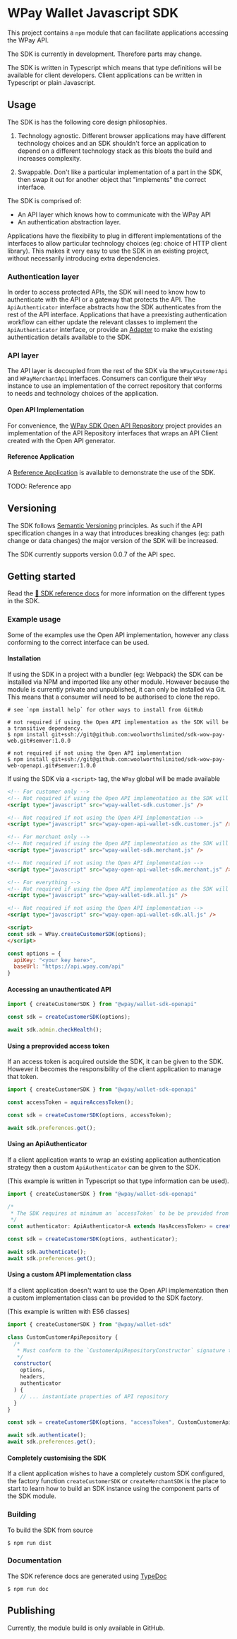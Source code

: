 # WPay Wallet Javascript SDK

This project contains a `npm` module that can facilitate applications accessing the WPay API.

The SDK is currently in development. Therefore parts may change.

The SDK is written in Typescript which means that type definitions will be available for client
developers. Client applications can be written in Typescript or plain Javascript.

## Usage

The SDK is has the following core design philosophies.

1. Technology agnostic. Different browser applications may have different technology
choices and an SDK shouldn't force an application to depend on a different
technology stack as this bloats the build and increases complexity.

2. Swappable. Don't like a particular implementation of a part in the
SDK, then swap it out for another object that "implements" the correct
interface.

The SDK is comprised of:
 - An API layer which knows how to communicate with the WPay API
 - An authentication abstraction layer.

Applications have the flexibility to plug in different implementations of
the interfaces to allow particular technology choices (eg: choice of
HTTP client library). This makes it very easy to use the SDK in an
existing project, without necessarily introducing extra dependencies.

### Authentication layer

In order to access protected APIs, the SDK will need to know how to
authenticate with the API or a gateway that protects the API. The
`ApiAuthenticator` interface abstracts how the SDK authenticates from
the rest of the API interface. Applications that have a preexisting
authentication workflow can either update the relevant classes to implement the
`ApiAuthenticator` interface, or provide an [Adapter](https://en.wikipedia.org/wiki/Adapter_pattern#Java)
to make the existing authentication details available to the SDK.

### API layer

The API layer is decoupled from the rest of the SDK via the
`WPayCustomerApi` and `WPayMerchantApi`
interfaces. Consumers can configure their `WPay` instance to use
an implementation of the correct repository that conforms to needs and
technology choices of the application.

#### Open API Implementation

For convenience, the [WPay SDK Open API Repository](https://github.com/woolworthslimited/sdk-wow-pay-web-openapi)
project provides an implementation of the API Repository interfaces
that wraps an API Client created with the Open API generator.

#### Reference Application

A [Reference Application]() is available to demonstrate the use of the SDK.

TODO: Reference app

## Versioning

The SDK follows [Semantic Versioning](https://semver.org/) principles.
As such if the API specification changes in a way that introduces breaking
changes (eg: path change or data changes) the major version of the SDK
will be increased.

The SDK currently supports version 0.0.7 of the API spec.

## Getting started

Read the [📘 SDK reference docs](/docs/index.html) for more information on the different types
in the SDK.

### Example usage

Some of the examples use the Open API implementation, however any class conforming to the correct
interface can be used.

#### Installation

If using the SDK in a project with a bundler (eg: Webpack) the SDK can be installed via NPM and imported like any other module. However because the module is currently private and unpublished, it can only be installed via Git. This means that a consumer will need to be authorised to clone the repo.

```shell script
# see `npm install help` for other ways to install from GitHub

# not required if using the Open API implementation as the SDK will be a transitive dependency.
$ npm install git+ssh://git@github.com:woolworthslimited/sdk-wow-pay-web.git#semver:1.0.0

# not required if not using the Open API implementation
$ npm install git+ssh://git@github.com:woolworthslimited/sdk-wow-pay-web-openapi.git#semver:1.0.0
```

<!--
TODO: When modules are published.

If using the SDK in a project with a bundler (eg: Webpack) the SDK can be installed via NPM and imported like any other module.

```shell script
# not required if using the Open API implementation as the SDK will be a transitive dependency.
$ npm install @wpay/wallet-sdk

# not required if not using the Open API implementation
$ npm install @wpay/wallet-sdk-openapi
```
-->

If using the SDK via a `<script>` tag, the `WPay` global will be made available

```html
<!-- For customer only -->
<!-- Not required if using the Open API implementation as the SDK will be bundled -->
<script type="javascript" src="wpay-wallet-sdk.customer.js" />

<!-- Not required if not using the Open API implementation -->
<script type="javascript" src="wpay-open-api-wallet-sdk.customer.js" />

<!-- For merchant only -->
<!-- Not required if using the Open API implementation as the SDK will be bundled -->
<script type="javascript" src="wpay-wallet-sdk.merchant.js" />

<!-- Not required if not using the Open API implementation -->
<script type="javascript" src="wpay-open-api-wallet-sdk.merchant.js" />

<!-- For everything -->
<!-- Not required if using the Open API implementation as the SDK will be bundled -->
<script type="javascript" src="wpay-wallet-sdk.all.js" />

<!-- Not required if not using the Open API implementation -->
<script type="javascript" src="wpay-open-api-wallet-sdk.all.js" />

<script>
const sdk = WPay.createCustomerSDK(options);
</script>
``` 

```javascript
const options = {
  apiKey: "<your key here>",
  baseUrl: "https://api.wpay.com/api"
}
```

#### Accessing an unauthenticated API

```javascript
import { createCustomerSDK } from "@wpay/wallet-sdk-openapi"

const sdk = createCustomerSDK(options);

await sdk.admin.checkHealth();
```

#### Using a preprovided access token

If an access token is acquired outside the SDK, it can be given to the SDK. However it becomes the
responsibility of the client application to manage that token.

```javascript
import { createCustomerSDK } from "@wpay/wallet-sdk-openapi"

const accessToken = aquireAccessToken();

const sdk = createCustomerSDK(options, accessToken);

await sdk.preferences.get();
```

#### Using an ApiAuthenticator

If a client application wants to wrap an existing application authentication strategy then a
custom `ApiAuthenticator` can be given to the SDK.

(This example is written in Typescript so that type information can be used).

```typescript
import { createCustomerSDK } from "@wpay/wallet-sdk-openapi"

/*
 * The SDK requires at minimum an `accessToken` to be be provided from an ApiAuthenticator.
 */
const authenticator: ApiAuthenticator<A extends HasAccessToken> = createAuthenticator();

const sdk = createCustomerSDK(options, authenticator);

await sdk.authenticate();
await sdk.preferences.get();
```

#### Using a custom API implementation class

If a client application doesn't want to use the Open API implementation then a custom implementation
class can be provided to the SDK factory.

(This example is written with ES6 classes)

```javascript
import { createCustomerSDK } from "@wpay/wallet-sdk"

class CustomCustomerApiRepository {
  /*
   * Must conform to the `CustomerApiRepositoryConstructor` signature to be compatible with SDK factory.
   */
  constructor(
    options,
    headers,
    authenticator
  ) {
    // ... instantiate properties of API repository
  }
}

const sdk = createCustomerSDK(options, "accessToken", CustomCustomerApiRepository);

await sdk.authenticate();
await sdk.preferences.get();
```

#### Completely customising the SDK

If a client application wishes to have a completely custom SDK configured, the factory function
`createCustomerSDK` or `createMerchantSDK` is the place to start to learn how to build an SDK
instance using the component parts of the SDK module.

### Building

To build the SDK from source

```shell
$ npm run dist
```

### Documentation

The SDK reference docs are generated using [TypeDoc](https://typedoc.org/)

```shell
$ npm run doc
```

## Publishing

Currently, the module build is only available in GitHub.
